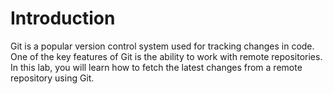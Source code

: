 # Introduction

Git is a popular version control system used for tracking changes in code. One of the key features of Git is the ability to work with remote repositories. In this lab, you will learn how to fetch the latest changes from a remote repository using Git.
